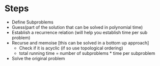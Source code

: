 ﻿# Steps
* Define Subproblems
* Guess(part of the solution that can be solved in polynomial time)
* Establish a recurrence relation (will help you establish time per sub problem)
* Recurse and memoise [this can be solved in a bottom up approach]
	- Check if it is acyclic (if so use topological ordering)
	- total running time = number of subproblems * time per subproblem
* Solve the original problem
